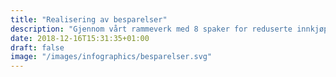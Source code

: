 ```yaml
---
title: "Realisering av besparelser"
description: "Gjennom vårt rammeverk med 8 spaker for reduserte innkjøpskostnader, har vi støttet kunder på tvers av en rekke industrier å realisere betydelige besparelser"
date: 2018-12-16T15:31:35+01:00
draft: false
image: "/images/infographics/besparelser.svg"
---
```



